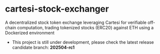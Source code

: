 # cartesi-stock-exchanger
A decentralized stock token exchange leveraging Cartesi for verifiable off-chain computation, trading tokenized stocks (ERC20) against ETH using a Dockerized environment

* This project is still under development, please check the latest release candidate branch: **202504-rc1**
